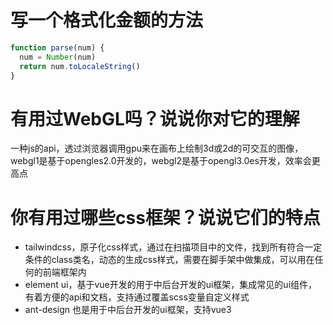# 写一个格式化金额的方法

```javascript
function parse(num) {
  num = Number(num)
  return num.toLocaleString()
}
```

# 有用过WebGL吗？说说你对它的理解

一种js的api，透过浏览器调用gpu来在画布上绘制3d或2d的可交互的图像，webgl1是基于opengles2.0开发的，webgl2是基于opengl3.0es开发，效率会更高点

# 你有用过哪些css框架？说说它们的特点

- tailwindcss，原子化css样式，通过在扫描项目中的文件，找到所有符合一定条件的class类名，动态的生成css样式，需要在脚手架中做集成，可以用在任何的前端框架内
- element ui，基于vue开发的用于中后台开发的ui框架，集成常见的ui组件，有着方便的api和文档，支持通过覆盖scss变量自定义样式
- ant-design 也是用于中后台开发的ui框架，支持vue3
